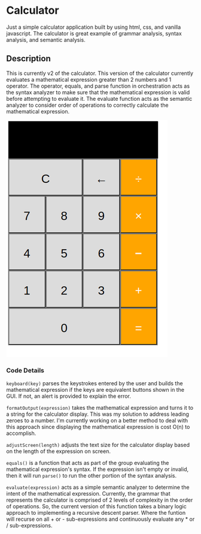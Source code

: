 # Calculator
Just a simple calculator application built by using html, css, and vanilla javascript.
The calculator is great example of grammar analysis, syntax analysis, and semantic analysis.

## Description
This is currently v2 of the calculator. This version of the calculator currently evaluates a mathematical expression greater than 2 numbers and 1 operator.
The operator, equals, and parse function in orchestration acts as the syntax analyzer to make sure that the mathematical expression is valid before attempting to evaluate it. The evaluate function acts as the semantic analyzer to consider order of operations to correctly calculate the mathematical expression.

![alt text](https://github.com/chizuo/Calculator/blob/main/demo.gif)

### Code Details

`keyboard(key)` parses the keystrokes entered by the user and builds the mathematical expression if the keys are equivalent buttons shown in the GUI. If not, an alert is provided to explain the error.

`formatOutput(expression)` takes the mathematical expression and turns it to a string for the calculator display. This was my solution to address leading zeroes to a number. I'm currently working on a better method to deal with this approach since displaying the mathematical expression is cost O(n) to accomplish.

`adjustScreen(length)` adjusts the text size for the calculator display based on the length of the expression on screen.

`equals()` is a function that acts as part of the group evaluating the mathematical expression's syntax. If the expression isn't empty or invalid, then it will run `parse()` to run the other portion of the syntax analysis.

`evaluate(expression)` acts as a simple semantic analyzer to determine the intent of the mathematical expression. Currently, the grammar that represents the calculator is comprised of 2 levels of complexity in the order of operations. So, the current version of this function takes a binary logic approach to implementing a recursive descent parser. Where the funtion will recurse on all + or - sub-expressions and continuously evaluate any * or / sub-expressions.
